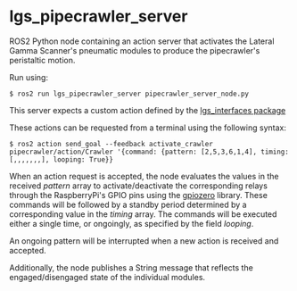 # lgs_pipecrawler_server
ROS2 Python node containing an action server that activates the Lateral Gamma Scanner's pneumatic modules to produce the pipecrawler's peristaltic motion.

Run using:
```console
$ ros2 run lgs_pipecrawler_server pipecrawler_server_node.py
```
This server expects a custom action defined by the [lgs_interfaces package](https://github.com/jrestrada/lgs_interfaces/)

These actions can be requested from a terminal using the following syntax:

```console
$ ros2 action send_goal --feedback activate_crawler pipecrawler/action/Crawler '{command: {pattern: [2,5,3,6,1,4], timing: [,,,,,,,], looping: True}}
```
When an action request is accepted, the node evaluates the values in the received *pattern* array to activate/deactivate the corresponding relays through the RaspberryPi's GPIO pins using the [gpiozero](https://gpiozero.readthedocs.io/en/stable/) library.
These commands will be followed by a standby period determined by a corresponding value in the *timing* array. The commands will be executed either a single time, or ongoingly, as specified by the field *looping*.

An ongoing pattern will be interrupted when a new action is received and accepted.  

Additionally, the node publishes a String message that reflects the engaged/disengaged state of the individual modules.
